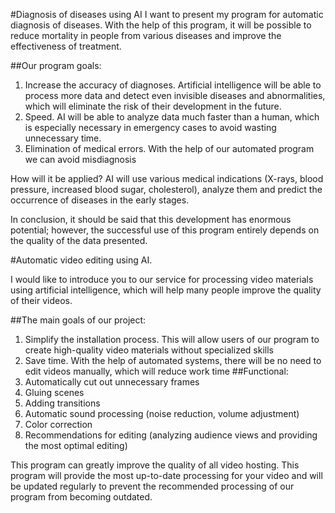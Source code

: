 #Diagnosis of diseases using AI
I want to present my program for automatic diagnosis of diseases. With the help of this program, it will be possible to reduce mortality in people from various diseases and improve the effectiveness of treatment.

##Our program goals: 
1. Increase the accuracy of diagnoses. Artificial intelligence will be able to process more data and detect even invisible diseases and abnormalities, which will eliminate the risk of their development in the future.
2. Speed. AI will be able to analyze data much faster than a human, which is especially necessary in emergency cases to avoid wasting unnecessary time.
3. Elimination of medical errors. With the help of our automated program we can avoid misdiagnosis

How will it be applied?
AI will use various medical indications (X-rays, blood pressure, increased blood sugar, cholesterol), analyze them and predict the occurrence of diseases in the early stages.

In conclusion, it should be said that this development has enormous potential; however, the successful use of this program entirely depends on the quality of the data presented.




#Automatic video editing using AI.

I would like to introduce you to our service for processing video materials using artificial intelligence, which will help many people improve the quality of their videos.

##The main goals of our project:
1. Simplify the installation process.
This will allow users of our program to create high-quality video materials without specialized skills
2. Save time.
With the help of automated systems, there will be no need to edit videos manually, which will reduce work time
##Functional:
1. Automatically cut out unnecessary frames
2. Gluing scenes
3. Adding transitions
4. Automatic sound processing (noise reduction, volume adjustment)
5. Color correction
6. Recommendations for editing (analyzing audience views and providing the most optimal editing)

This program can greatly improve the quality of all video hosting. This program will provide the most up-to-date processing for your video and will be updated regularly to prevent the recommended processing of our program from becoming outdated.
